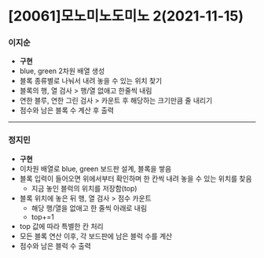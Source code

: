 # [20061]모노미노도미노 2(2021-11-15)

### 이지순
* **구현**
* blue, green 2차원 배열 생성
* 블록 종류별로 나눠서 내려 놓을 수 있는 위치 찾기
* 블록의 행, 열 검사 > 행/열 없애고 한줄씩 내림
* 연한 블루, 연한 그린 검사 > 카운트 후 해당하는 크기만큼 줄 내리기
* 점수와 남은 블록 수 계산 후 출력

---
### 정지민
* **구현**
* 이차원 배열로 blue, green 보드판 설계, 블록을 쌓음
* 블록 입력이 들어오면 위에서부터 확인하며 한 칸씩 내려 놓을 수 있는 위치를 찾음
  * 지금 놓인 블럭의 위치를 저장함(top)
* 블록 위치에 놓은 뒤 행, 열 검사 > 점수 카운트
  * 해당 행/열을 없애고 한 줄씩 아래로 내림
  * top+=1
* top 값에 따라 특별한 칸 처리
* 모든 블록 연산 이후, 각 보드판에 남은 블럭 수를 계산
* 점수와 남은 블럭 수 출력
